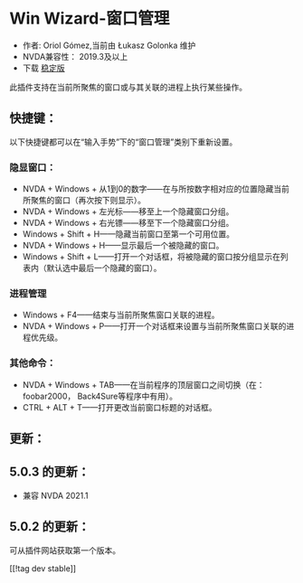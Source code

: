 # Win Wizard-窗口管理 #

* 作者: Oriol Gómez,当前由 Łukasz Golonka 维护
* NVDA兼容性： 2019.3及以上
* 下载 [稳定版][1]

此插件支持在当前所聚焦的窗口或与其关联的进程上执行某些操作。

## 快捷键：
以下快捷键都可以在“输入手势”下的“窗口管理”类别下重新设置。
### 隐显窗口：
* NVDA + Windows + 从1到0的数字——在与所按数字相对应的位置隐藏当前所聚焦的窗口（再次按下则显示）。
* NVDA + Windows + 左光标——移至上一个隐藏窗口分组。
* NVDA + Windows + 右光镖——移至下一个隐藏窗口分组。
* Windows + Shift + H——隐藏当前窗口至第一个可用位置。
* NVDA + Windows + H——显示最后一个被隐藏的窗口。
* Windows + Shift + L——打开一个对话框，将被隐藏的窗口按分组显示在列表内（默认选中最后一个隐藏的窗口）。

### 进程管理
* Windows + F4——结束与当前所聚焦窗口关联的进程。
* NVDA + Windows + P——打开一个对话框来设置与当前所聚焦窗口关联的进程优先级。

### 其他命令：
* NVDA + Windows + TAB——在当前程序的顶层窗口之间切换（在： foobar2000， Back4Sure等程序中有用）。
* CTRL + ALT + T——打开更改当前窗口标题的对话框。

## 更新：

## 5.0.3 的更新：

* 兼容 NVDA 2021.1

## 5.0.2 的更新：

可从插件网站获取第一个版本。

[[!tag dev stable]]

[1]: https://addons.nvda-project.org/files/get.php?file=winwizard

